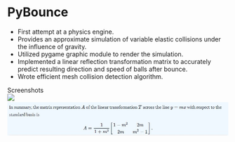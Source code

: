 # PyBounce
* First attempt at a physics engine. 
* Provides an approximate simulation of variable elastic collisions under the influence of gravity.
* Utilized pygame graphic module to render the simulation.
* Implemented a linear reflection transformation matrix to accurately predict resulting direction and speed of balls after bounce.
* Wrote efficient mesh collision detection algorithm.
 
Screenshots<br/>
![](Images/Pybounce.gif)
![](Images/LTM.JPG)
